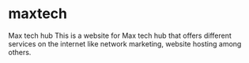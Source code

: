 # maxtech
Max tech hub
This is a website for Max tech hub that offers different services on the internet like network marketing, website hosting among others. 
